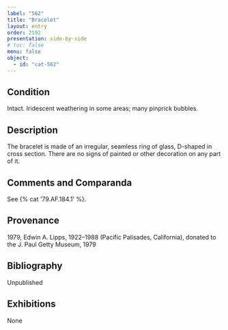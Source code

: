 ```yaml
---
label: "562"
title: "Bracelet"
layout: entry
order: 2192
presentation: side-by-side
# toc: false
menu: false
object:
  - id: "cat-562"
---
```


## Condition

Intact. Iridescent weathering in some areas; many pinprick bubbles.

## Description

The bracelet is made of an irregular, seamless ring of glass, D-shaped in cross section. There are no signs of painted or other decoration on any part of it.

## Comments and Comparanda

See {% cat '79.AF.184.1' %}.

## Provenance

1979, Edwin A. Lipps, 1922–1988 (Pacific Palisades, California), donated to the J. Paul Getty Museum, 1979

## Bibliography

Unpublished

## Exhibitions

None